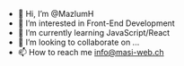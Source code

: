 - 👋 Hi, I’m @MazlumH
- 👀 I’m interested in Front-End Development
- 🌱 I’m currently learning JavaScript/React
- 💞️ I’m looking to collaborate on ...
- 📫 How to reach me info@masi-web.ch

<!---
MazlumH/MazlumH is a ✨ special ✨ repository because its `README.md` (this file) appears on your GitHub profile.
You can click the Preview link to take a look at your changes.
--->
